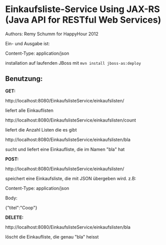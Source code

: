 Einkaufsliste-Service Using JAX-RS (Java API for RESTful Web Services)
==========================================================================
Authors: Remy Schumm for HappyHour 2012

Ein- und Ausgabe ist: 

Content-Type: application/json


installation auf laufenden JBoss mit ``mvn install jboss-as:deploy``  



Benutzung: 
-----------

**GET:** 

http://localhost:8080/EinkaufslisteService/einkaufslisten/

liefert alle Einkauflisten


http://localhost:8080/EinkaufslisteService/einkaufslisten/count

liefert die Anzahl Listen die es gibt


http://localhost:8080/EinkaufslisteService/einkaufslisten/bla

sucht und liefert eine Einkaufliste, die im Namen "bla" hat


**POST:** 

http://localhost:8080/EinkaufslisteService/einkaufslisten/

speichert eine Einkaufsliste, die mit JSON übergeben wird. 
z.B: 

Content-Type: application/json

Body: 

{"titel":"Coop"}




**DELETE:** 

http://localhost:8080/EinkaufslisteService/einkaufslisten/bla

löscht die Einkaufliste, die genau "bla" heisst

